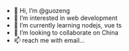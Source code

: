 - 👋 Hi, I’m @guozeng
- 👀 I’m interested in web development
- 🌱 I’m currently learning nodejs, vue ts
- 💞️ I’m looking to collaborate on China
- 📫 reach me with email...

<!---
guozeng/guozeng is a ✨ special ✨ repository because its `README.md` (this file) appears on your GitHub profile.
You can click the Preview link to take a look at your changes.
--->
